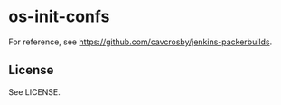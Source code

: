 # os-init-confs

For reference, see https://github.com/cavcrosby/jenkins-packerbuilds. 

## License

See LICENSE.

